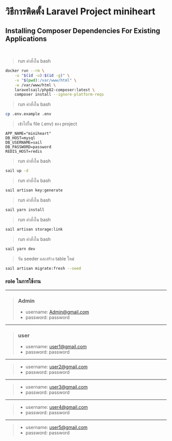 # วิธีการติดตั้ง Laravel Project **miniheart**

## Installing Composer Dependencies For Existing Applications

<br>

> run คำสั่งใน bash

```bash
docker run --rm \
    -u "$(id -u):$(id -g)" \
    -v "$(pwd):/var/www/html" \
    -w /var/www/html \
    laravelsail/php82-composer:latest \
    composer install --ignore-platform-reqs
```

> run คำสั่งใน bash

```bash
cp .env.example .env
```

> เข้าไปใน file (.env) ของ project

```
APP_NAME="miniheart"
DB_HOST=mysql
DB_USERNAME=sail
DB_PASSWORD=password
REDIS_HOST=redis
```

> run คำสั่งใน bash

```bash
sail up -d
```

> run คำสั่งใน bash

```bash
sail artisan key:generate
```

> run คำสั่งใน bash

```bash
sail yarn install
```

> run คำสั่งใน bash

```bash
sail artisan storage:link
```

> run คำสั่งใน bash

```bash
sail yarn dev
```

> รัน seeder และสร้าง table ใหม่

```bash
sail artisan migrate:fresh --seed
```

### role ในการใช้งาน

---

> ### Admin
>
> -   username: Admin@gmail.com
> -   password: password

---

> ### user
>
> -   username: user1@gmail.com
> -   password: password

---

> -   username: user2@gmail.com
> -   password: password

---

> -   username: user3@gmail.com
> -   password: password

---

> -   username: user4@gmail.com
> -   password: password

---

> -   username: user5@gmail.com
> -   password: password
